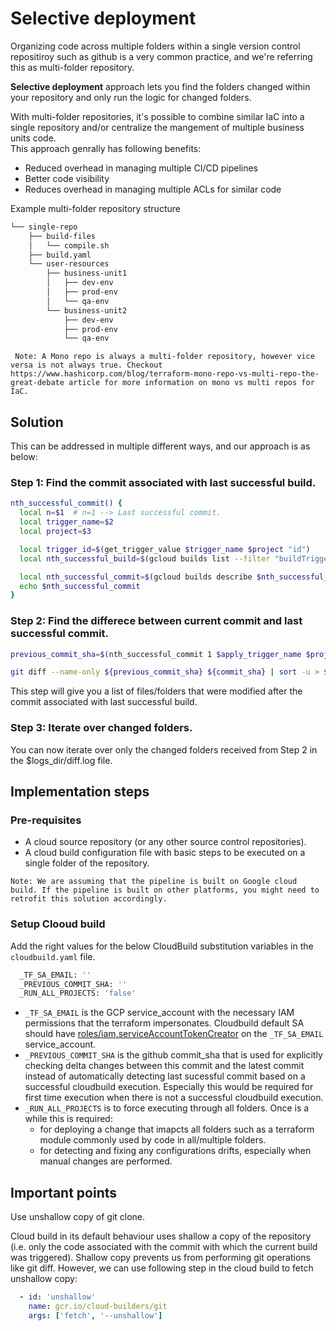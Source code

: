 # Selective deployment

Organizing code across multiple folders within a single version control repositiroy such as github is a very common practice, and we're referring this as multi-folder repository.  

**Selective deployment** approach lets you find the folders changed within your repository and only run the logic for changed folders.  

With multi-folder repositories, it's possible to combine similar IaC into a single repository and/or centralize the mangement of multiple business units code.   
This approach genrally has following benefits:

- Reduced overhead in managing multiple CI/CD pipelines
- Better code visibility
- Reduces overhead in managing multiple ACLs for similar code

Example multi-folder repository structure

```txt
└── single-repo
    ├── build-files
    │   └── compile.sh
    ├── build.yaml
    └── user-resources
        ├── business-unit1
        │   ├── dev-env
        │   ├── prod-env
        │   └── qa-env
        └── business-unit2
            ├── dev-env
            ├── prod-env
            └── qa-env
```

``` Note: A Mono repo is always a multi-folder repository, however vice versa is not always true. Checkout https://www.hashicorp.com/blog/terraform-mono-repo-vs-multi-repo-the-great-debate article for more information on mono vs multi repos for IaC.```


## Solution

This can be addressed in multiple different ways, and our approach is as below:  

### Step 1: Find the commit associated with last successful build.

```sh
nth_successful_commit() {
  local n=$1  # n=1 --> Last successful commit.
  local trigger_name=$2
  local project=$3

  local trigger_id=$(get_trigger_value $trigger_name $project "id")
  local nth_successful_build=$(gcloud builds list --filter "buildTriggerId=$trigger_id AND STATUS=(SUCCESS)" --format "value(id)" --limit=$build_find_limit --project $project | awk "NR==$n") || exit 1

  local nth_successful_commit=$(gcloud builds describe $nth_successful_build --format "value(substitutions.COMMIT_SHA)" --project $project) || exit 1
  echo $nth_successful_commit
}
```

### Step 2: Find the differece between current commit and last successful commit.  

```sh
previous_commit_sha=$(nth_successful_commit 1 $apply_trigger_name $project) || exit 1

git diff --name-only ${previous_commit_sha} ${commit_sha} | sort -u > $logs_dir/diff.log || exit 1
```
This step will give you a list of files/folders that were modified after the commit associated with last successful build.  

### Step 3: Iterate over changed folders.
  
You can now iterate over only the changed folders received from Step 2 in the $logs_dir/diff.log file.

## Implementation steps

### Pre-requisites

- A cloud source repository (or any other source control repositories).
- A cloud build configuration file with basic steps to be executed on a single folder of the repository.

```Note: We are assuming that the pipeline is built on Google cloud build. If the pipeline is built on other platforms, you might need to retrofit this solution accordingly.```

### Setup Clooud build
Add the right values for the below CloudBuild substitution variables in the `cloudbuild.yaml` file.  

```sh
  _TF_SA_EMAIL: ''
  _PREVIOUS_COMMIT_SHA: ''
  _RUN_ALL_PROJECTS: 'false'
```

- `_TF_SA_EMAIL` is the GCP service_account with the necessary IAM permissions that the terraform impersonates. Cloudbuild default SA should have [roles/iam.serviceAccountTokenCreator](https://cloud.google.com/iam/docs/service-accounts#token-creator-role) on the `_TF_SA_EMAIL` service_account.
- `_PREVIOUS_COMMIT_SHA` is the github commit_sha that is used for explicitly checking delta changes between this commit and the latest commit instead of automatically detecting last sucessful commit based on a successful cloudbuild execution. Especially this would be required for first time execution when there is not a successful cloudbuild execution.  
- `_RUN_ALL_PROJECTS` is to force executing through all folders. Once is a while this is required:
    - for deploying a change that imapcts all folders such as a terraform module commonly used by code in all/multiple folders.
    - for detecting and fixing any configurations drifts, especially when manual changes are performed.

## Important points

Use unshallow copy of git clone.  

Cloud build in its default behaviour uses shallow a copy of the repository (i.e. only the code associated with the commit with which the current build was triggered). Shallow copy prevents us from performing git operations like git diff. However, we can use following step in the cloud build to fetch unshallow copy:

```yaml
  - id: 'unshallow'
    name: gcr.io/cloud-builders/git
    args: ['fetch', '--unshallow']
```